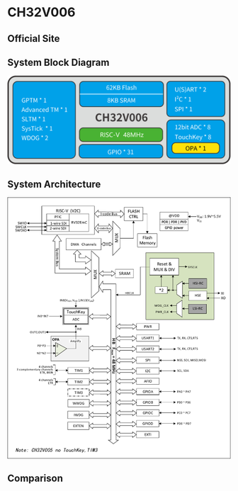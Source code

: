 # CH32V006

## Official Site

## System Block Diagram
<img src="image/system_CH32V006.png" />

## System Architecture
<img src="image/architecture_CH32V005_006.png" />

## Comparison
